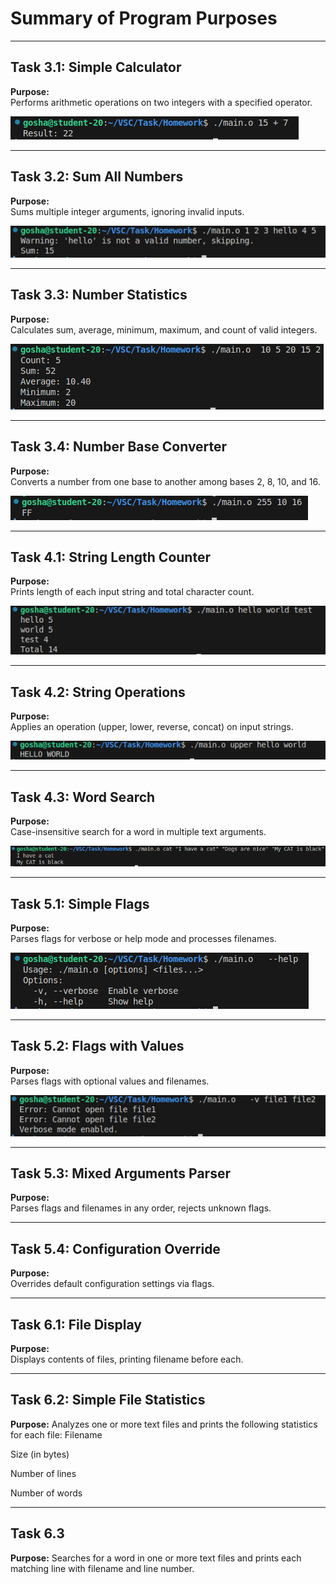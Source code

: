 # Summary of Program Purposes

---

## Task 3.1: Simple Calculator  
**Purpose:**  
Performs arithmetic operations on two integers with a specified operator.

![Rask 3.1](images/3.1)

---

## Task 3.2: Sum All Numbers  
**Purpose:**  
Sums multiple integer arguments, ignoring invalid inputs.

![Rask 3.1](images/3.2)

---

## Task 3.3: Number Statistics  
**Purpose:**  
Calculates sum, average, minimum, maximum, and count of valid integers.

![Rask 3.3](images/3.3)

---

## Task 3.4: Number Base Converter  
**Purpose:**  
Converts a number from one base to another among bases 2, 8, 10, and 16.

![Rask 3.4](images/3.4)

---

## Task 4.1: String Length Counter  
**Purpose:**  
Prints length of each input string and total character count.

![Rask 4.1](images/4.1)

---

## Task 4.2: String Operations  
**Purpose:**  
Applies an operation (upper, lower, reverse, concat) on input strings.

![Rask 4.2](images/4.2)

---

## Task 4.3: Word Search  
**Purpose:**  
Case-insensitive search for a word in multiple text arguments.

![Rask 4.3](images/4.3)

---

## Task 5.1: Simple Flags  
**Purpose:**  
Parses flags for verbose or help mode and processes filenames.

![Rask 5.1](images/5.1)

---

## Task 5.2: Flags with Values  
**Purpose:**  
Parses flags with optional values and filenames.

![Rask 5.2](images/5.2)

---

## Task 5.3: Mixed Arguments Parser  
**Purpose:**  
Parses flags and filenames in any order, rejects unknown flags.

---

## Task 5.4: Configuration Override  
**Purpose:**  
Overrides default configuration settings via flags.

---

## Task 6.1: File Display  
**Purpose:**  
Displays contents of files, printing filename before each.

---

## Task 6.2: Simple File Statistics
**Purpose:**
Analyzes one or more text files and prints the following statistics for each file:
Filename

Size (in bytes)

Number of lines

Number of words

---

## Task 6.3 
**Purpose:**
Searches for a word in one or more text files and prints each matching line with filename and line number.
